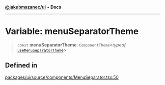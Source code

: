 [**@jakubmazanec/ui**](../README.md) • **Docs**

---

# Variable: menuSeparatorTheme

> `const` **menuSeparatorTheme**: `ComponentTheme`\<_typeof_
> [`useMenuSeparatorTheme`](../functions/useMenuSeparatorTheme.md)\>

## Defined in

[packages/ui/source/components/MenuSeparator.tsx:50](https://github.com/jakubmazanec/tools/blob/6ed2cc9bf798455a62cfc34def34fef748169fa2/packages/ui/source/components/MenuSeparator.tsx#L50)

